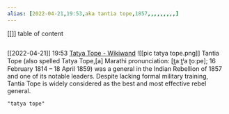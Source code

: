 ```yaml
---
alias: [2022-04-21,19:53,aka tantia tope,1857,,,,,,,,,]
---
```

[[]]
table of content
```toc
```

[[2022-04-21]] 19:53 [Tatya Tope - Wikiwand](https://www.wikiwand.com/en/Tatya_Tope)
![[pic tatya tope.png]]
Tantia Tope (also spelled Tatya Tope,[a] Marathi pronunciation: [t̪aːt̪ʲa ʈoːpe]; 16 February 1814 – 18 April 1859) was a general in the Indian Rebellion of 1857 and one of its notable leaders. Despite lacking formal military training, Tantia Tope is widely considered as the best and most effective rebel general.
```query
"tatya tope"
```